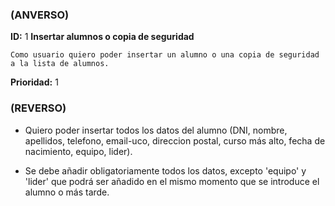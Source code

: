 ### (ANVERSO)
**ID:** 1 **Insertar alumnos o copia de seguridad**

`Como usuario quiero poder insertar un alumno o una copia de seguridad a la lista de alumnos.`

**Prioridad:** 1

### (REVERSO)


* Quiero poder insertar todos los datos del alumno (DNI, nombre, apellidos, telefono, email-uco, direccion postal, curso más alto, fecha de nacimiento, equipo, lider).

* Se debe añadir obligatoriamente todos los datos, excepto 'equipo' y 'lider' que podrá ser añadido en el mismo momento que se introduce el alumno o más tarde.
